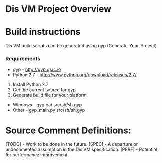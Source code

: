 Dis VM Project Overview
========================

# Build instructions

Dis VM build scripts can be generated using gyp (Generate-Your-Project)

### Requirements
  * gyp - http://gyp.gsrc.io
  * Python 2.7 - http://www.python.org/download/releases/2.7/

1. Install Python 2.7
2. Get the current source for gyp
3. Generate build file for your platform
  * Windows - gyp.bat src/sh/sh.gyp
  * Other - gyp_main.py src/sh/sh.gyp

# Source Comment Definitions:
[TODO] - Work to be done in the future.
[SPEC] - A departure or undocumented assumption in the Dis VM specification.
[PERF] - Potential for performance improvement.
